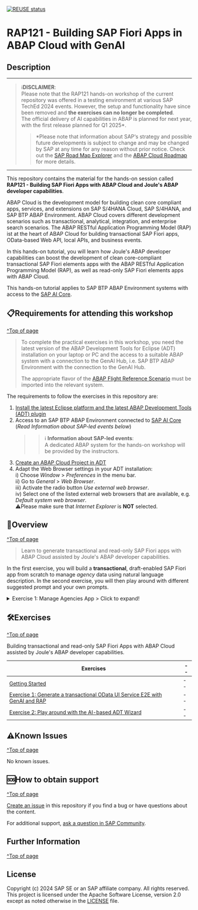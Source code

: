 <!--
[Home - Workshops about the ABAP RESTful Application Programming Model (RAP)](https://github.com/SAP-samples/abap-platform-rap-workshops/blob/main/README.md)
-->

[![REUSE status](https://api.reuse.software/badge/github.com/SAP-samples/abap-platform-rap100)](https://api.reuse.software/info/github.com/SAP-samples/abap-platform-rap100)

# RAP121 - Building SAP Fiori Apps in ABAP Cloud with GenAI

## Description

---
> ℹ️**DISCLAIMER**:  
> Please note that the RAP121 hands-on workshop of the current repository was offered in a testing environment at various SAP TechEd 2024 events. However, the setup and functionality have since been removed and **the exercises can no longer be completed**.   
> The official delivery of AI capabilities in ABAP is planned for next year, with the first release planned for Q1 2025*.
>
>> *Please note that information about SAP‘s strategy and possible future developments is subject to change and may be changed by SAP at any time for any reason without prior notice. Check out the [SAP Road Map Explorer](https://roadmaps.sap.com/board?range=CURRENT-LAST&PRODUCT=73555000100800001164#Q4%202024) and the [ABAP Cloud Roadmap](https://help.sap.com/docs/abap-cross-product/roadmap-info/genai) for more details. 
>> 
---

This repository contains the material for the hands-on session called **RAP121 - Building SAP Fiori Apps with ABAP Cloud and Joule's ABAP developer capabilities**.

ABAP Cloud is the development model for building clean core compliant apps, services, and extensions on SAP S/4HANA Cloud, SAP S/4HANA, and SAP BTP ABAP Environment. ABAP Cloud covers different development scenarios such as transactional, analytical, integration, and enterprise search scenarios. The ABAP RESTful Application Programming Model (RAP) ist at the heart of ABAP Cloud for building transactional SAP Fiori apps, OData-based Web API, local APIs, and business events.

In this hands-on tutorial, you will learn how Joule's ABAP developer capabilities can boost the development of clean core-compliant transactional SAP Fiori elements apps with the ABAP RESTful Application Programming Model (RAP), as well as read-only SAP Fiori elements apps with ABAP Cloud.

This hands-on tutorial applies to SAP BTP ABAP Environment systems with access to the [SAP AI Core](https://discovery-center.cloud.sap/serviceCatalog/sap-ai-core).


## 📋Requirements for attending this workshop 
[^Top of page](#)

> To complete the practical exercises in this workshop, you need the latest version of the ABAP Development Tools for Eclipse (ADT) installation on your laptop or PC and the access to a suitable ABAP system with a connection to the GenAI Hub, i.e. SAP BTP ABAP Environment with the connection to the GenAI Hub.
> 
> The appropriate flavor of the [ABAP Flight Reference Scenario](https://github.com/SAP-samples/abap-platform-refscen-flight) must be imported into the relevant system. 

The requirements to follow the exercises in this repository are:
1. [Install the latest Eclipse platform and the latest ABAP Development Tools (ADT) plugin](https://developers.sap.com/tutorials/abap-install-adt.html)
2. Access to an SAP BTP ABAP Environment connected to [SAP AI Core](https://discovery-center.cloud.sap/serviceCatalog/sap-ai-core) (_Read Information about SAP-led events below_) 
    >> ℹ️ **Information about SAP-led events**:   
    >> A dedicated ABAP system for the hands-on workshop will be provided by the instructors. 
3. [Create an ABAP Cloud Project in ADT](https://developers.sap.com/tutorials/abap-environment-create-abap-cloud-project.html)
4. Adapt the Web Browser settings in your ADT installation:   
    i) Choose _Window_ > _Preferences_ in the menu bar.   
    ii) Go to _General_ > _Web Browser_.  
    iii) Activate the radio button _Use external web browser_.   
    iv) Select one of the listed external web browsers that are available, e.g. _Default system web browser_.  
        ⚠️Please make sure that _Internet Explorer_ is **NOT** selected.   
  
## 🔎Overview
[^Top of page](#)

> Learn to generate transactional and read-only SAP Fiori apps with ABAP Cloud assisted by Joule's ABAP developer capabilities. 

In the first exercise, you will build a **transactional**, draft-enabled SAP Fiori app from scratch to manage _agency_ data using natural language description. In the second exercise, you will then play around with different suggested prompt and your own prompts.

<details>
   <summary>Exercise 1: Manage Agencies App > Click to expand!</summary>
     <img src="exercises/ex01/images/p12b.png" alt="Manage Agencies App" width="80%">
</details>  

## 🛠Exercises
[^Top of page](#)

Building transactional and read-only SAP Fiori Apps with ABAP Cloud assisted by Joule's ABAP developer capabilities. 

| Exercises | -- |
| ------------- |  -- |
| [Getting Started](exercises/ex0/README.md) | -- |
| [Exercise 1: Generate a transactional OData UI Service E2E with GenAI and RAP](exercises/ex01/README.md) | -- |
| [Exercise 2: Play around with the AI-based ADT Wizard](exercises/ex02/README.md) | -- |


## ⚠Known Issues
[^Top of page](#)

No known issues. 


## 🆘How to obtain support
[^Top of page](#)

[Create an issue](../../issues) in this repository if you find a bug or have questions about the content.
 
For additional support, [ask a question in SAP Community](https://answers.sap.com/questions/ask.html).


## Further Information
[^Top of page](#)


## License

Copyright (c) 2024 SAP SE or an SAP affiliate company. All rights reserved. This project is licensed under the Apache Software License, version 2.0 except as noted otherwise in the [LICENSE](LICENSES/Apache-2.0.txt) file.
